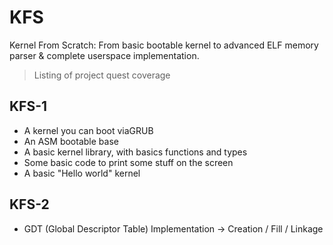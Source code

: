 # KFS
Kernel From Scratch: From basic bootable kernel to advanced ELF memory parser &amp; complete userspace implementation.

> Listing of project quest coverage

## KFS-1
- A kernel you can boot viaGRUB
- An ASM bootable base
- A basic kernel library, with basics functions and types
- Some basic code to print some stuff on the screen
- A basic "Hello world" kernel

## KFS-2
- GDT (Global Descriptor Table) Implementation
 -> Creation / Fill / Linkage

